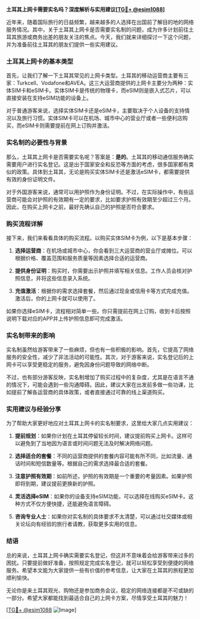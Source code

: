 **土耳其上网卡需要实名吗？深度解析与实用建议[[TG💪+ @esim1088](https://t.me/s/esim1088)]**

近年来，随着国际旅行的日益频繁，越来越多的人选择在出国前了解目的地的网络服务情况。其中，关于土耳其上网卡是否需要实名制的问题，成为许多计划前往土耳其旅游或商务出差的朋友关注的焦点。今天，我们就来详细探讨一下这个问题，并为准备前往土耳其的朋友们提供一些实用建议。

### 土耳其上网卡的基本类型

首先，让我们了解一下土耳其常见的上网卡类型。土耳其的移动运营商主要有三家：Turkcell、Vodafone和AVEA。这三大运营商提供的上网卡主要分为两种：实体SIM卡和eSIM卡。实体SIM卡是传统的物理卡，而eSIM则是嵌入式芯片，可以直接安装在支持eSIM功能的设备上。

对于普通游客来说，选择实体SIM卡还是eSIM卡，主要取决于个人设备的支持情况以及旅行习惯。实体SIM卡可以在机场、城市中心的营业厅或者一些便利店购买，而eSIM卡则需要提前在网上订购并激活。

### 实名制的必要性与背景

那么，土耳其上网卡是否需要实名呢？答案是：**是的**。土耳其的移动通信服务确实需要用户进行实名登记。这是出于国家安全和反恐等方面的考虑，很多国家都有类似的政策。具体到土耳其，无论是购买实体SIM卡还是激活eSIM卡，都需要提供有效的身份证明文件。

对于外国游客来说，通常可以用护照作为身份证明。不过，在实际操作中，有些运营商可能会对护照的有效期有一定的要求，比如要求护照有效期至少超过三个月。因此，在购买上网卡之前，最好先确认自己的护照是否符合要求。

### 购买流程详解

接下来，我们来看看具体的购买流程。以购买实体SIM卡为例，以下是基本步骤：

1. **选择运营商**：在机场或城市中心，你会看到三大运营商的营业厅或摊位。可以根据价格、覆盖范围和服务质量等因素选择合适的运营商。
   
2. **提供身份证明**：购买时，你需要出示护照并填写相关信息。工作人员会核对护照信息，并将这些信息录入系统。

3. **充值激活**：根据你的需求选择套餐，然后通过现金或信用卡等方式完成充值。激活后，你的上网卡就可以使用了。

如果你选择eSIM卡，流程相对简单一些。你只需提前在网上订购，收到卡后按照说明下载对应的APP并上传护照信息即可完成激活。

### 实名制带来的影响

实名制虽然给游客带来了一些麻烦，但也有一些积极的影响。首先，它提高了网络服务的安全性，减少了非法活动的可能性。其次，对于游客来说，实名登记后的上网卡可以享受更稳定的服务，避免因身份问题导致的网络中断。

不过，也有部分游客反映，实名制增加了购买过程中的复杂度，尤其是在语言不通的情况下，可能会遇到一些沟通障碍。因此，建议大家在出发前多做一些功课，比如提前了解各运营商的具体政策，或者直接通过可靠的线上渠道购买。

### 实用建议与经验分享

为了帮助大家更好地应对土耳其上网卡的实名制要求，这里给大家几点实用建议：

1. **提前规划**：如果你计划在土耳其停留较长时间，建议提前购买上网卡。这样可以避免到了当地因为语言或时间问题无法及时解决网络问题。

2. **选择适合的套餐**：不同的运营商提供的套餐内容可能有所不同，比如流量、通话时间和短信数量等。根据自己的需求选择最合适的套餐。

3. **注意护照有效期**：如前所述，护照的有效期是一个重要的考量因素。如果护照即将到期，建议提前更换新的护照。

4. **灵活选择eSIM**：如果你的设备支持eSIM功能，可以选择在线购买eSIM卡。这种方式不仅方便快捷，还能避免语言障碍。

5. **咨询专业人士**：如果你对实名制的具体要求不太清楚，可以通过社交媒体或相关论坛向有经验的旅行者请教，获取更多实用的信息。

### 结语

总的来说，土耳其上网卡确实需要实名登记，但这并不意味着会给游客带来过多的困扰。只要提前做好准备，按照规定完成实名登记，就可以轻松享受到便捷的网络服务。希望本文能为大家提供一些有价值的参考信息，让大家在土耳其的旅程更加顺利愉快。

无论你是来土耳其观光、购物还是参加商务会议，稳定的网络连接都是不可或缺的一部分。希望大家都能找到最适合自己的上网卡方案，尽情享受土耳其的魅力！

[[TG💪+ @esim1088](https://t.me/s/esim1088) ![Image](https://i.postimg.cc/4NQfJmqS/Snipaste-2025-05-13-00-14-12.png)]